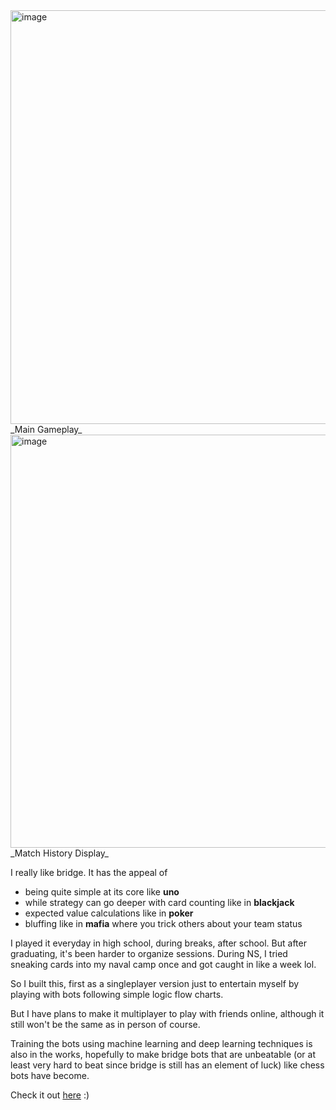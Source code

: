 <img width="662" alt="image" src="https://github.com/user-attachments/assets/d2aa85ab-9abd-43ae-a5d2-dbe8fa38f78c" />
_Main Gameplay_

<img width="661" alt="image" src="https://github.com/user-attachments/assets/c1f9c09e-2864-4fb2-88d9-94d41321d18d" />
_Match History Display_


I really like bridge. It has the appeal of 
- being quite simple at its core like **uno**
- while strategy can go deeper with card counting like in **blackjack**
- expected value calculations like in **poker**
- bluffing like in **mafia** where you trick others about your team status

I played it everyday in high school, during breaks, after school. But after graduating, it's been harder to organize sessions. During NS, I tried sneaking cards into my naval camp once and got caught in like a week lol.

So I built this, first as a singleplayer version just to entertain myself by playing with bots following simple logic flow charts. 

But I have plans to make it multiplayer to play with friends online, although it still won't be the same as in person of course. 

Training the bots using machine learning and deep learning techniques is also in the works, hopefully to make bridge bots that are unbeatable (or at least very hard to beat since bridge is still has an element of luck) like chess bots have become.

Check it out [here]([url](https://bridge-psi-ten.vercel.app/)) :)

